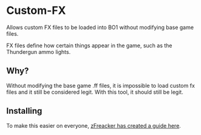 # Custom-FX
Allows custom FX files to be loaded into BO1 without modifying base game files.

FX files define how certain things appear in the game, such as the Thundergun ammo lights.

## Why?
Without modifying the base game .ff files, it is impossible to load custom fx files and it still be considered legit. With this tool, it should still be legit.

## Installing
To make this easier on everyone, [zFreacker has created a guide here]().
